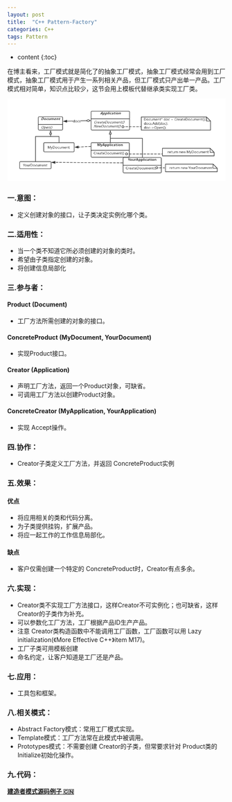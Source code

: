 ```yaml
---
layout: post
title:  "C++ Pattern-Factory"
categories: C++
tags: Pattern
---
```


* content
{:toc}

在博主看来，工厂模式就是简化了的抽象工厂模式，抽象工厂模式经常会用到工厂模式，抽象工厂模式用于产生一系列相关产品，但工厂模式只产出单一产品。工厂模式相对简单，知识点比较少，这节会用上模板代替继承类实现工厂类。






![](https://raw.githubusercontent.com/cheng668/image/master/%E5%B7%A5%E5%8E%82%E6%A8%A1%E5%BC%8F.png)

### 一.意图：

* 定义创建对象的接口，让子类决定实例化哪个类。

### 二.适用性：

* 当一个类不知道它所必须创建的对象的类时。
* 希望由子类指定创建的对象。
* 将创建信息局部化

### 三.参与者：

#### Product (Document)
* 工厂方法所需创建的对象的接口。

#### ConcreteProduct (MyDocument, YourDocument)
* 实现Product接口。

#### Creator (Application)
* 声明工厂方法，返回一个Product对象，可缺省。
* 可调用工厂方法以创建Product对象。

#### ConcreteCreator (MyApplication, YourApplication)
* 实现 Accept操作。

### 四.协作：

* Creator子类定义工厂方法，并返回 ConcreteProduct实例

### 五.效果：

#### 优点

* 将应用相关的类和代码分离。
* 为子类提供挂钩，扩展产品。
* 将应一起工作的工作信息局部化。

#### 缺点

* 客户仅需创建一个特定的 ConcreteProduct时，Creator有点多余。

### 六.实现：

* Creator类不实现工厂方法接口，这样Creator不可实例化；也可缺省，这样Creator的子类作为补充。
* 可以参数化工厂方法，工厂根据产品ID生产产品。
* 注意 Creator类构造函数中不能调用工厂函数，工厂函数可以用 Lazy initialization(《More Effective C++》item M17)。
* 工厂子类可用模板创建
* 命名约定，让客户知道是工厂还是产品。

### 七.应用：

* 工具包和框架。

### 八.相关模式：

* Abstract Factory模式：常用工厂模式实现。
* Template模式：工厂方法常在此模式中被调用。
* Prototypes模式：不需要创建 Creator的子类，但常要求针对 Product类的 Initialize初始化操作。

### 九.代码：

**[建造者模式源码例子 🇨🇳](https://github.com/cheng668/Pattern-Factory.git)**